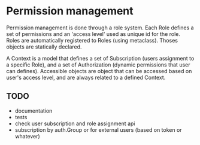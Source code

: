 # Permission management
Permission management is done through a role system. Each Role defines a set of
permissions and an 'access level' used as unique id for the role. Roles are
automatically registered to Roles (using metaclass). Thoses objects are
statically declared.

A Context is a model that defines a set of Subscription (users assignment to a
specific Role), and a set of Authorization (dynamic permissions that user can
defines). Accessible objects are object that can be accessed based on user's
access level, and are always related to a defined Context.


## TODO
- documentation
- tests
- check user subscription and role assignment api
- subscription by auth.Group or for external users (based on token or whatever)



